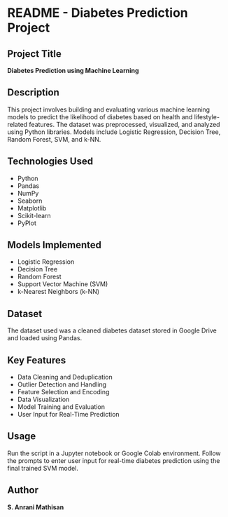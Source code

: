 
# README - Diabetes Prediction Project

## Project Title
**Diabetes Prediction using Machine Learning**

## Description
This project involves building and evaluating various machine learning models to predict the likelihood of diabetes based on health and lifestyle-related features. The dataset was preprocessed, visualized, and analyzed using Python libraries. Models include Logistic Regression, Decision Tree, Random Forest, SVM, and k-NN.

## Technologies Used
- Python
- Pandas
- NumPy
- Seaborn
- Matplotlib
- Scikit-learn
- PyPlot

## Models Implemented
- Logistic Regression
- Decision Tree
- Random Forest
- Support Vector Machine (SVM)
- k-Nearest Neighbors (k-NN)

## Dataset
The dataset used was a cleaned diabetes dataset stored in Google Drive and loaded using Pandas.

## Key Features
- Data Cleaning and Deduplication
- Outlier Detection and Handling
- Feature Selection and Encoding
- Data Visualization
- Model Training and Evaluation
- User Input for Real-Time Prediction

## Usage
Run the script in a Jupyter notebook or Google Colab environment. Follow the prompts to enter user input for real-time diabetes prediction using the final trained SVM model.

## Author
**S. Anrani Mathisan**
